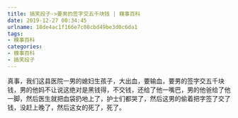 ```yaml
---
title: 搞笑段子->要男的签字交五千块钱 | 糗事百科
date: 2019-12-27 00:34:45
urlname: 18de4ac1f166e7c08cbd49be3d0c6da1
tags: 
- 糗事百科
categories:
- 糗事百科
- 搞笑段子
---
```

真事，我们这县医院一男的媳妇生孩子，大出血，要输血，要男的签字交五千块钱，男的他妈不让说这绝对是黑钱得，不交钱，还给了他一嘴巴，男的他爸给了他一脚，然后医生就把血袋扔地上了，护士们都哭了，然后这男的偷着把字签了交了钱，没赶上晚了，然后这女的死了，死了。


